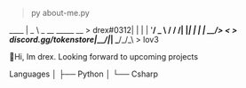  > py about-me.py
               
  
 ____                |  _ \ _ __ _____  __    > drex#0312| | | | '__/ _ \ \/ /    /| |_| | | |  __/>  <     > discord.gg/tokenstore|____/|_|  \___/_/\_\    > lov3
 
 
 
👋Hi, Im drex. Looking forward to upcoming projects
                      
Languages
│   ├── Python
│   └── Csharp


                     
                    
